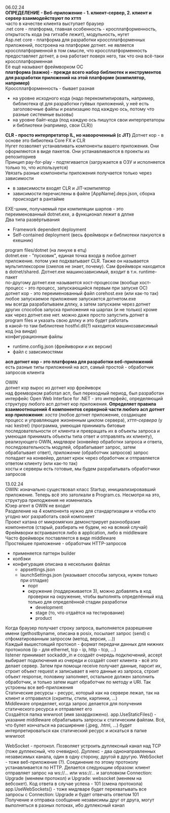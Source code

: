 06.02.24  
**ОПРЕДЕЛЕНИЕ - Веб-приложение - 1. клиент-сервер, 2. клиент и сервер взаимодействуют по хттп**  
часто в качестве клиента выступает браузер  
.net core - платформа, главная особенность - кросплатформенность, открытость кода (на гитхабе лежит), модульность, нугет  
Asp.net core - платформа для разработки кроссплатформенных приложений, построена на платформе дотнет. не является кроссплатформенной в том смысле, что кроссплатформенность предоставляет дотнет, а она работает поверх него, так что она всё-таки кроссплатформенная  
Её ещё называют фреймворком ОС  
**платформа (важно) - прежде всего набор библиотек и инструментов для разработки приложений на этой платформе (компилятор, например)**  
Кроссплатформенность - бывает разная  
- на уровне исходного кода (надо перекомпилировать, например, библиотека qt для разработки гуёвых приложений, у неё есть заголовочные файлы и реализацию под каждую ось, потому что разные системные вызовы)  
- на уровне байт-кода (под каждую ось пишутся свои интерпретаторы и библиотеки (например, свои CLR))  

**CLR - просто интерпретатор IL, но навороченный (с JIT)** 
Дотнет кор - в основе это бибиотека Core FX и CLR  
Нугет позволяет устанавливать компоненты вашего приложения. Они оформляются в виде пакетов. Они устанавливаются в проекты из репозиториев  
Принцип pay-for-play - подтягивается (загружается в ОЗУ и исполняется только то, что используется)  
Увязать разные компоненты приложения получается только через зависимости  
- в зависимости входят CLR и JIT-компилятор
- зависимости перечислены в файле [AppName].deps.json, сборка происходит в рантайме

EXE-шник, получаемый при компиляции шарпов - это переименованный dotnet.exe, а функционал лежит в дллке  
Два типа развёртывания  
- Framework dependent deployment
- Self-contained deployment (весь фреймворк и библиотеки пакуются в ехешник)  

program files/dotnet (на линухе в етц)  
dotnet.exe - "пусковик", единая точка входа в любое дотнет приложение. потом уже подхватывает CLR. Также он называется мультиплексором (смелов не знает, почему). Сам фреймворк находится в dotnet/shared. Дотнет.ехе машинозависимый, входит в т.н. runtime-пакет  
по-другому дотнет.ехе называется хост-процессом (вообще хост-процесс - это процесс, запускающийся первым при запуске ОС)  
дотнет кор - это переименованный файл corehost.exe (или как-то так)  
любое запускаемое приложение запускается дотнетом.ехе  
мы всегда разрабатываем дллку, а затем запускаем через дотнет  
других способов запуска приложения на шарпах (и не только) кроме как через дотнет.ехе нет. можно даже просто запустить дотнет в program files и указать свою дллку и это будет работать  
в какой-то там библиотеке hostfxl.dll(?) находится машинозависимый код (на винде)  
конфигурационные файлы  
- runtime.config.json (фреймворки и их версии)
- файл с зависимостями

**асп дотнет кор - это платформа для разработки веб-приложений**  
есть разные типы приложений на асп, самый простой - обработчик запросов клиента  

OWIN  
дотнет кор вырос из дотнет кор фреймворк  
над фремворком работал асп, был переходный период, был разработан интерфейс Open Web Interface for .NET - это интерфейс, определяющий структуру любого асп дотнет кор приложения. **Определяет правила взаимоотношений 4 компонентов серверной части любого асп дотнет кор приложения**: *хоста* (любое дотнет приложение, создающее процесс и управляющее жизненным циклом сервера), *хттп-сервера* (у нас kestrel) (программа, умеющая принимать битовые последовательности от клиента и превращать их в объекты запроса и умеющая принимать объекты типа ответ и отправлять их клиенту), реализующего OWIN, *мидлваре* (конвейер обработки запроса и ответа, последовательность модулей, обрабатывает запрос, затем обрабатывает ответ), *приложение* (обработчик запросов) 
запрос попадает на конвейер, делает крюк через обработчик и отправляется ответом клиенту (или как-то так)  
хосты и серверы есть готовые, мы будем разрабатывать обработчики запросов  

13.02.24  
OWIN: изначально существовал класс Startup, инициализировавший приложение. Теперь всё это затолкали в Program.cs. Несмотря на это, структура прилоджения не изменилась  
Юзер агент в OWIN не входит  
Разделение на 4 компонента нужно для стандартизации и чтобы кто угодно мог разработать свой компонент  
Проект катана от микромягких демонстрирует разнообразие компонентов (старый, разбирать не будем, но на всякий случай)  
Фреймворки встраиваются либо в application, либо в middleware  
Часто фреймворк поставляется в виде middleware  
Простейшее приложение - обработчик HTTP-запросов  
- применяется паттерн builder
- колбэки
- конфигурация описана в нескольких файлах
    - appsettings.json
    - launchSettings.json (указывает способы запуска, нужен только при отладке)
        - порт
        - окружение (поддерживается 3), можно добавлять в код проверки на окружение, чтобы выполнять определённый код только для определённой стадии разработки
            - development
            - stage (то, что отдаётся на тестирование)
            - product

Когда браузер получает строку запроса, выполняется разрешение имени (gethostbyname, описана в posix, посылает запрос (send) с отфоматированным запросом (метод, версия, ...))  
Каждый вышестоящий протокол - формат передачи данных для нижних протоколов (ip - для ethernet, tcp - ip, http - tcp, ...)  
listener принимает sockaddr_in и создаёт очередь подключений, accept выбирает подключения из очереди и создаёт сокет клиента - всё это делает сервер. Затем при помощи receive получает данные, парсит их, строит объект request и записывает в него данные из запроса, строит объект response, половину заполняет, остальное должен заполнить обработчик, и только затем ищет обработчик по методу и URI. Так устроены все веб-приложения  
Статические ресурсы - ресурс, который как на сервере лежал, так на клиент и отправился (скрипты, стили, картинки, ...)  
Middleware определяет, когда запрос делается для получения статического ресурса и отправляет его  
Создаётся папка wwwroot (имя захардкожено). app.UseStaticFiles() - указание middleware обрабатывать запросы к статическим файлам. Всё, что булет кончаться на расширение (.jpeg, .html, ...) будет интерпретироваться как статический ресурс и искаться в папке wwwroot  

WebSocket - протокол. Позволяет устроить дуплексный канал над TCP (тоже дуплексный, что очевидно). Дуплекс - два однонаправленных независимых канала, один в одну сторону, другой в другую. WebSocket - тоже веб-приложение (?). Соединение по этому протоколу устанавливается по HTTP. Делается следующим образом: клиент отправляет запрос на ws://... или wss://... и заголовком Connection: Upgrade (меняем протокол) и Upgrade: websocket (меняем на вебсокет). Код ответа в случае успеха - 101 (смена протокола)  
app.UseWebSockets() - тоже мидлваре будет перехватывать все запросы с Connection: Upgrade и будет отвечать ответом 101  
Получение и отправка сообщение независимы друг от друга, могут выполняться в разных потоках, ибо дуплексный канал  